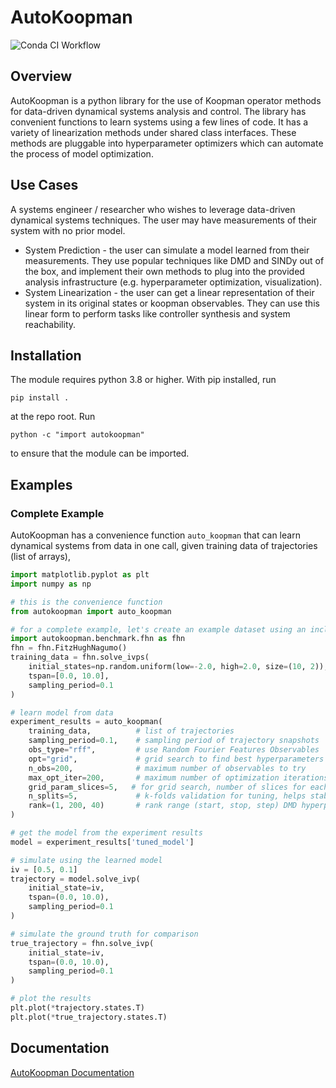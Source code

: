 # AutoKoopman

![Conda CI Workflow](https://github.com/EthanJamesLew/AutoKoopman/actions/workflows/python-package-conda.yml/badge.svg)

## Overview
AutoKoopman is a python library for the use of Koopman operator methods for data-driven dynamical systems analysis and control. The library
has convenient functions to learn systems using a few lines of code. It has a variety of linearization methods under
shared class interfaces. These methods are pluggable into hyperparameter optimizers which can automate the process of model
optimization.

## Use Cases
A systems engineer / researcher who wishes to leverage data-driven dynamical systems techniques. The user may
have measurements of their system with no prior model.
* System Prediction - the user can simulate a model learned from their measurements. They use popular techniques like DMD and SINDy out of the box, and implement their own methods to plug into the provided analysis infrastructure (e.g. hyperparameter optimization, visualization).
* System Linearization - the user can get a linear representation of their system in its original states or koopman observables. They can use this linear form to perform tasks like controller synthesis and system reachability.

## Installation

The module requires python 3.8 or higher. With pip installed, run
```shell
pip install .
```
at the repo root. Run
```shell
python -c "import autokoopman"
```
to ensure that the module can be imported.

## Examples

### Complete Example
AutoKoopman has a convenience function `auto_koopman` that can learn dynamical systems from data in one call, given
training data of trajectories (list of arrays),
```python
import matplotlib.pyplot as plt
import numpy as np

# this is the convenience function
from autokoopman import auto_koopman

# for a complete example, let's create an example dataset using an included benchmark system
import autokoopman.benchmark.fhn as fhn
fhn = fhn.FitzHughNagumo()
training_data = fhn.solve_ivps(
    initial_states=np.random.uniform(low=-2.0, high=2.0, size=(10, 2)),
    tspan=[0.0, 10.0],
    sampling_period=0.1
)

# learn model from data
experiment_results = auto_koopman(
    training_data,          # list of trajectories
    sampling_period=0.1,    # sampling period of trajectory snapshots
    obs_type="rff",         # use Random Fourier Features Observables
    opt="grid",             # grid search to find best hyperparameters
    n_obs=200,              # maximum number of observables to try
    max_opt_iter=200,       # maximum number of optimization iterations
    grid_param_slices=5,   # for grid search, number of slices for each parameter
    n_splits=5,             # k-folds validation for tuning, helps stabilize the scoring
    rank=(1, 200, 40)       # rank range (start, stop, step) DMD hyperparameter
)

# get the model from the experiment results
model = experiment_results['tuned_model']

# simulate using the learned model
iv = [0.5, 0.1]
trajectory = model.solve_ivp(
    initial_state=iv,
    tspan=(0.0, 10.0),
    sampling_period=0.1
)

# simulate the ground truth for comparison
true_trajectory = fhn.solve_ivp(
    initial_state=iv,
    tspan=(0.0, 10.0),
    sampling_period=0.1
)

# plot the results
plt.plot(*trajectory.states.T)
plt.plot(*true_trajectory.states.T)
```


## Documentation

[AutoKoopman Documentation](https://ethanjameslew.github.io/AutoKoopman/)
